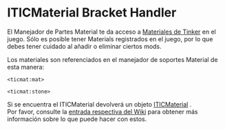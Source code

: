 # ITICMaterial Bracket Handler

El Manejador de Partes Material te da acceso a [Materiales de Tinker](/Mods/Modtweaker/TConstruct/Materials/ITICMaterial/) en el juego. Sólo es posible tener Materials registrados en el juego, por lo que debes tener cuidado al añadir o eliminar ciertos mods.

Los materiales son referenciados en el manejador de soportes Material de esta manera:

```zenscript
<ticmat:mat>

<ticmat:stone>
```

Si se encuentra el ITICMaterial devolverá un objeto [ITICMaterial](/Mods/Modtweaker/TConstruct/Materials/ITICMaterial/) .  
Por favor, consulte la [entrada respectiva del Wiki](/Mods/Modtweaker/TConstruct/Materials/ITICMaterial/) para obtener más información sobre lo que puede hacer con estos.